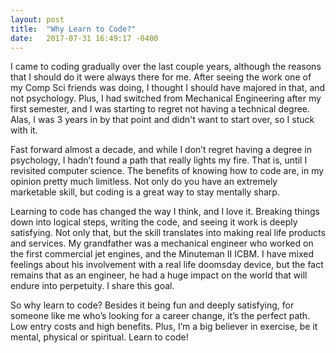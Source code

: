 ```yaml
---
layout: post
title:  "Why Learn to Code?"
date:   2017-07-31 16:49:17 -0400
---
```




I came to coding gradually over the last couple years, although the reasons that I should do it were always there for me.  After seeing the work one of my Comp Sci friends was doing, I thought I should have majored in that, and not psychology.  Plus, I had switched from Mechanical Engineering after my first semester, and I was starting to regret not having a technical degree.  Alas, I was 3 years in by that point and didn't want to start over, so I stuck with it.

Fast forward almost a decade, and while I don’t regret having a degree in psychology, I hadn’t found a path that really lights my fire.  That is, until I revisited computer science.  The benefits of knowing how to code are, in my opinion pretty much limitless.  Not only do you have an extremely marketable skill, but coding is a great way to stay mentally sharp.

Learning to code has changed the way I think, and I love it.  Breaking things down into logical steps, writing the code, and seeing it work is deeply satisfying.  Not only that, but the skill translates into making real life products and services.  My grandfather was a mechanical engineer who worked on the first commercial jet engines, and the Minuteman II ICBM.  I have mixed feelings about his involvement with a real life doomsday device, but the fact remains that as an engineer, he had a huge impact on the world that will endure into perpetuity.  I share this goal.

So why learn to code?  Besides it being fun and deeply satisfying, for someone like me who’s looking for a career change, it’s the perfect path.  Low entry costs and high benefits.  Plus, I’m a big believer in exercise, be it mental, physical or spiritual.  Learn to code!
